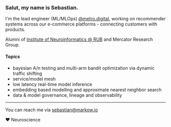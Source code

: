 ### Salut, my name is Sebastian.

I'm the lead engineer (ML/MLOps) [@metro.digital](https://metro.digital), working on recommender systems across our e-commerce platforms - connecting customers with products.

Alumni of [Institute of Neuroinformatics @ RUB](https://ini.rub.de) and Mercator Research Group.

#### Topics

- bayesian A/n testing and multi-arm bandit optimization via dynamic traffic shifting
- service/model mesh
- low latency real-time model inference
- embedding based modelling and approximate nearest neighbor search
- data & model governance, lineage and observability

---

You can reach me via [sebastian@markow.io](mailto:sebastian@markow.io)

❤️ Neuroscience
